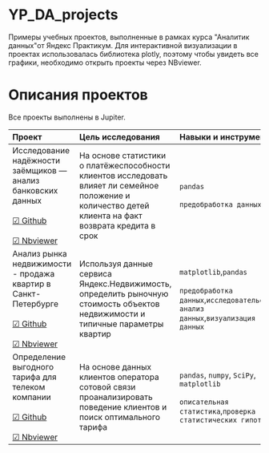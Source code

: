 # YP_DA_projects
Примеры учебных проектов, выполненные в рамках курса "Аналитик данных"от Яндекс Практикум.
Для интерактивной визуализации в проектах использовалась библиотека plotly, поэтому чтобы увидеть все графики, необходимо открыть проекты через NBviewer.

# Описания проектов 

Все проекты выполнены в Jupiter. 

| Проект | Цель исследования | Навыки и инструменты | 
| :---------------------- | :---------------------- | :---------------------- |
| Исследование надёжности заёмщиков — анализ банковских данных <br /> <br /> [☑ Github]() <br /> <br /> [☑ Nbviewer]()| На основе статистики о платёжеспособности клиентов исследовать влияет ли семейное положение и количество детей клиента на факт возврата кредита в срок | `pandas` <br /> <br /> `предобработка данных`|
| Анализ рынка недвижимости - продажа квартир в Санкт-Петербурге  <br /> <br /> [☑ Github]() <br /> <br /> [☑ Nbviewer]()| Используя данные сервиса Яндекс.Недвижимость, определить рыночную стоимость объектов недвижимости и типичные параметры квартир | `matplotlib`,`pandas` <br /> <br /> `предобработка данных`,`исследовательский анализ данных`,`визуализация данных`|
| Определение выгодного тарифа для телеком компании <br /> <br /> [☑ Github]() <br /> <br /> [☑ Nbviewer]()| На основе данных клиентов оператора сотовой связи проанализировать поведение клиентов и поиск оптимального тарифа | `pandas`, `numpy`, `SciPy`, `matplotlib` <br /> <br /> `описательная статистика`,`проверка статистических гипотез`|
